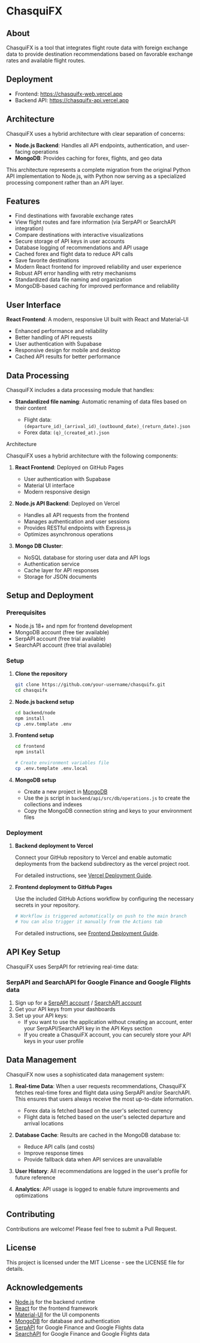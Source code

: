 # ChasquiFX

## About

ChasquiFX is a tool that integrates flight route data with foreign exchange data to provide destination recommendations based on favorable exchange rates and available flight routes.

## Deployment

- Frontend: https://chasquifx-web.vercel.app
- Backend API: https://chasquifx-api.vercel.app

## Architecture

ChasquiFX uses a hybrid architecture with clear separation of concerns:

- **Node.js Backend**: Handles all API endpoints, authentication, and user-facing operations
- **MongoDB**: Provides caching for forex, flights, and geo data

This architecture represents a complete migration from the original Python API implementation to Node.js, with Python now serving as a specialized processing component rather than an API layer.

## Features

- Find destinations with favorable exchange rates
- View flight routes and fare information (via SerpAPI or SearchAPI integration)
- Compare destinations with interactive visualizations
- Secure storage of API keys in user accounts
- Database logging of recommendations and API usage
- Cached forex and flight data to reduce API calls
- Save favorite destinations
- Modern React frontend for improved reliability and user experience
- Robust API error handling with retry mechanisms
- Standardized data file naming and organization
- MongoDB-based caching for improved performance and reliability

## User Interface

**React Frontend**: A modern, responsive UI built with React and Material-UI

- Enhanced performance and reliability
- Better handling of API requests
- User authentication with Supabase
- Responsive design for mobile and desktop
- Cached API results for better performance

## Data Processing

ChasquiFX includes a data processing module that handles:

- **Standardized file naming**: Automatic renaming of data files based on their content

  - Flight data: `(departure_id)_(arrival_id)_(outbound_date)_(return_date).json`
  - Forex data: `(q)_(created_at).json`

Architecture

ChasquiFX uses a hybrid architecture with the following components:

1. **React Frontend**: Deployed on GitHub Pages

   - User authentication with Supabase
   - Material UI interface
   - Modern responsive design

2. **Node.js API Backend**: Deployed on Vercel

   - Handles all API requests from the frontend
   - Manages authentication and user sessions
   - Provides RESTful endpoints with Express.js
   - Optimizes asynchronous operations

3. **Mongo DB Cluster**:
   - NoSQL database for storing user data and API logs
   - Authentication service
   - Cache layer for API responses
   - Storage for JSON documents

## Setup and Deployment

### Prerequisites

- Node.js 18+ and npm for frontend development
- MongoDB account (free tier available)
- SerpAPI account (free trial available)
- SearchAPI account (free trial available)

### Setup

1. **Clone the repository**

   ```bash
   git clone https://github.com/your-username/chasquifx.git
   cd chasquifx
   ```

2. **Node.js backend setup**

   ```bash
   cd backend/node
   npm install
   cp .env.template .env
   ```

3. **Frontend setup**

   ```bash
   cd frontend
   npm install

   # Create environment variables file
   cp .env.template .env.local
   ```

4. **MongoDB setup**

   - Create a new project in [MongoDB](https://www.mongodb.com/)
   - Use the js script in `backend/api/src/db/operations.js` to create the collections and indexes
   - Copy the MongoDB connection string and keys to your environment files

### Deployment

1. **Backend deployment to Vercel**

   Connect your GitHub repository to Vercel and enable automatic deployments from the backend subdirectory as the vercel project root.

   For detailed instructions, see [Vercel Deployment Guide](backend/api/docs/vercel-deployment-guide.md).

2. **Frontend deployment to GitHub Pages**

   Use the included GitHub Actions workflow by configuring the necessary secrets in your repository.

   ```bash
   # Workflow is triggered automatically on push to the main branch
   # You can also trigger it manually from the Actions tab
   ```

   For detailed instructions, see [Frontend Deployment Guide](docs/frontend-deployment-guide.md).

## API Key Setup

ChasquiFX uses SerpAPI for retrieving real-time data:

### SerpAPI and SearchAPI for Google Finance and Google Flights data

1. Sign up for a [SerpAPI account](https://serpapi.com/users/sign_up) / [SearchAPI account](https://searchapi.io/signup)
2. Get your API keys from your dashboards
3. Set up your API keys:
   - If you want to use the application without creating an account, enter your SerpAPI/SearchAPI key in the API Keys section
   - If you create a ChasquiFX account, you can securely store your API keys in your user profile

## Data Management

ChasquiFX now uses a sophisticated data management system:

1. **Real-time Data**: When a user requests recommendations, ChasquiFX fetches real-time forex and flight data using SerpAPI and/or SearchAPI. This ensures that users always receive the most up-to-date information.

   - Forex data is fetched based on the user's selected currency
   - Flight data is fetched based on the user's selected departure and arrival locations

2. **Database Cache**: Results are cached in the MongoDB database to:

   - Reduce API calls (and costs)
   - Improve response times
   - Provide fallback data when API services are unavailable

3. **User History**: All recommendations are logged in the user's profile for future reference

4. **Analytics**: API usage is logged to enable future improvements and optimizations

## Contributing

Contributions are welcome! Please feel free to submit a Pull Request.

## License

This project is licensed under the MIT License - see the LICENSE file for details.

## Acknowledgements

- [Node.js](https://nodejs.org/) for the backend runtime
- [React](https://reactjs.org/) for the frontend framework
- [Material-UI](https://mui.com/) for the UI components
- [MongoDB](https://www.mongodb.com/) for database and authentication
- [SerpAPI](https://serpapi.com/) for Google Finance and Google Flights data
- [SearchAPI](https://searchapi.io/) for Google Finance and Google Flights data
